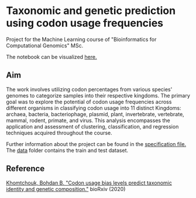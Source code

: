 # Taxonomic and genetic prediction using codon usage frequencies
Project for the Machine Learning course of "Bioinformatics for Computational Genomics" MSc.

The notebook can be visualized [here.](https://nbviewer.org/github/ecianini/Taxonomic-and-genetic-prediction_ML/blob/main/Eleonora%20Cianini-Homework.ipynb)


## Aim 
The work involves utilizing codon percentages from various species' genomes to categorize samples into their respective kingdoms. The primary goal was to explore the potential of codon usage frequencies across different organisms in classifying codon usage into 11 distinct Kingdoms: archaea, bacteria, bacteriophage, plasmid, plant, invertebrate, vertebrate, mammal, rodent, primate, and virus.
This analysis encompasses the application and assessment of clustering, classification, and regression techniques acquired throughout the course.

Further information about the project can be found in the [specification file.](https://github.com/ecianini/Taxonomic-and-genetic-prediction_ML/blob/main/ML_Homework_Specifications.pdf) 
The [data](https://github.com/ecianini/Taxonomic-and-genetic-prediction_ML/tree/main/data) folder contains the train and test dataset.

## Reference 
[Khomtchouk, Bohdan B. "Codon usage bias levels predict taxonomic identity and genetic composition."](https://github.com/ecianini/Taxonomic-and-genetic-prediction_ML/blob/main/Khomtchouk%2C%20Bohdan%20B.%20Codon%20usage%20bias%20levels%20predict%20taxonomic%20identity%20and%20genetic%20composition.pdf) bioRxiv (2020)
